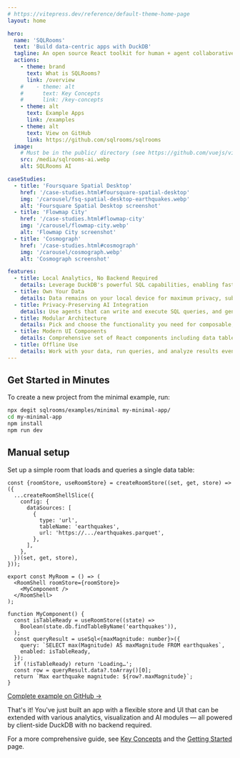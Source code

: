 ```yaml
---
# https://vitepress.dev/reference/default-theme-home-page
layout: home

hero:
  name: 'SQLRooms'
  text: 'Build data-centric apps with DuckDB'
  tagline: An open source React toolkit for human + agent collaborative analytics apps
  actions:
    - theme: brand
      text: What is SQLRooms?
      link: /overview
    #    - theme: alt
    #      text: Key Concepts
    #      link: /key-concepts
    - theme: alt
      text: Example Apps
      link: /examples
    - theme: alt
      text: View on GitHub
      link: https://github.com/sqlrooms/sqlrooms
  image:
    # Must be in the public/ directory (see https://github.com/vuejs/vitepress/issues/4097#issuecomment-2261203743)
    src: /media/sqlrooms-ai.webp
    alt: SQLRooms AI

caseStudies:
  - title: 'Foursquare Spatial Desktop'
    href: '/case-studies.html#foursquare-spatial-desktop'
    img: '/carousel/fsq-spatial-desktop-earthquakes.webp'
    alt: 'Foursquare Spatial Desktop screenshot'
  - title: 'Flowmap City'
    href: '/case-studies.html#flowmap-city'
    img: '/carousel/flowmap-city.webp'
    alt: 'Flowmap City screenshot'
  - title: 'Cosmograph'
    href: '/case-studies.html#cosmograph'
    img: '/carousel/cosmograph.webp'
    alt: 'Cosmograph screenshot'

features:
  - title: Local Analytics, No Backend Required
    details: Leverage DuckDB's powerful SQL capabilities, enabling fast in browser data processing without a backend
  - title: Own Your Data
    details: Data remains on your local device for maximum privacy, sub-second analytics on large datasets, and offline functionality
  - title: Privacy-Preserving AI Integration
    details: Use agents that can write and execute SQL queries, and generate insights without sharing your data with model providers
  - title: Modular Architecture
    details: Pick and choose the functionality you need for composable, extensible applications, with integrations for popular data visualization libraries.
  - title: Modern UI Components
    details: Comprehensive set of React components including data tables, layouts, and visualization tools for building beautiful analytics interfaces
  - title: Offline Use
    details: Work with your data, run queries, and analyze results even without an internet connection. SQLRooms supports offline workflows using persistent storage via OPFS.
---
```


## Get Started in Minutes

To create a new project from the minimal example, run:

```sh
npx degit sqlrooms/examples/minimal my-minimal-app/
cd my-minimal-app
npm install
npm run dev
```

## Manual setup

Set up a simple room that loads and queries a single data table:

```tsx
const {roomStore, useRoomStore} = createRoomStore((set, get, store) => ({
  ...createRoomShellSlice({
    config: {
      dataSources: [
        {
          type: 'url',
          tableName: 'earthquakes',
          url: 'https://.../earthquakes.parquet',
        },
      ],
    },
  })(set, get, store),
}));

export const MyRoom = () => (
  <RoomShell roomStore={roomStore}>
    <MyComponent />
  </RoomShell>
);

function MyComponent() {
  const isTableReady = useRoomStore((state) =>
    Boolean(state.db.findTableByName('earthquakes')),
  );
  const queryResult = useSql<{maxMagnitude: number}>({
    query: `SELECT max(Magnitude) AS maxMagnitude FROM earthquakes`,
    enabled: isTableReady,
  });
  if (!isTableReady) return 'Loading…';
  const row = queryResult.data?.toArray()[0];
  return `Max earthquake magnitude: ${row?.maxMagnitude}`;
}
```

[Complete example on GitHub →](https://github.com/sqlrooms/examples/tree/main/minimal)

That's it! You've just built an app with a flexible store and UI that can be extended with various analytics, visualization and AI modules — all powered by client-side DuckDB with no backend required.

For a more comprehensive guide, see [Key Concepts](/key-concepts) and the [Getting Started](/getting-started) page.
